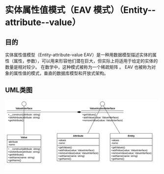 # 实体属性值模式（EAV 模式）（Entity--attribute--value）

## 目的
实体属性值模型（Entity-attribute-value EAV）是一种用数据模型描述实体的属性（属性，参数），可以用来形容他们潜在巨大，但实际上将适用于给定的实体的数量是相对较少。 
在数学中，这种模式被称为一个稀疏矩阵 。 
EAV 也被称为对象的属性值的模式，垂直的数据库模型和开放式架构。

## UML类图
![实体属性值模式](./EAV.png)
